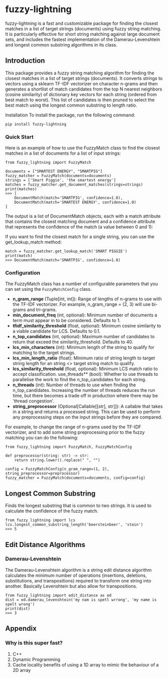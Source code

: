 # fuzzy-lightning

fuzzy-lightning is a fast and customizable package for finding the closest matches in a list of target strings (documents) using fuzzy string matching. It is particularly effective for short string matching against large document sets, and includes the fastest implementation of the Damerau-Levenshtein and longest common substring algorithms in its class.

## Introduction
This package provides a fuzzy string matching algorithm for finding the closest matches in a list of target strings (documents). It converts strings to vectors using a sklearn TF-IDF vectorizer on character n-grams and then generates a shortlist of match candidates from the top N nearest neighbors (cosine similarity) of dictionary key vectors for each string (ordered from best match to worst). This list of candidates is then pruned to select the best match using the longest common substring to length ratio.

Installation
To install the package, run the following command:

`pip install fuzzy-lightning`

### Quick Start
Here is an example of how to use the FuzzyMatch class to find the closest matches in a list of documents for a list of input strings:

```
from fuzzy_lightning import FuzzyMatch

documents = ["SMARTEST ENERGY", "SMARTPIG"]
fuzzy_matcher = FuzzyMatch(documents=documents)
strings = ['Smart Piggie', 'the smartest energy']
matches = fuzzy_matcher.get_document_matches(strings=strings)
print(matches)
>>> [
    DocumentMatch(match='SMARTPIG', confidence=1.0),
    DocumentMatch(match='SMARTEST ENERGY', confidence=1.0)
]
```

The output is a list of DocumentMatch objects, each with a match attribute that contains the closest matching document and a confidence attribute that represents the confidence of the match (a value between 0 and 1):

If you want to find the closest match for a single string, you can use the get_lookup_match method:

```
match = fuzzy_matcher.get_lookup_match('SMART PIGGIE')
print(match)
>>> DocumentMatch(match='SMARTPIG', confidence=1.0)
```

### Configuration

The FuzzyMatch class has a number of configurable parameters that you can set using the `FuzzyMatchConfig` class. 

- **n_gram_range** (Tuple[int, int]): Range of lengths of n-grams to use with the TF-IDF vectorizer. For example,
    n_gram_range = (2, 3) will use bi-grams and tri-grams.
- **min_document_freq** (int, optional): Minimum number of documents a term must appear in to be considered.
    Defaults to 1.
- **tfidf_similarity_threshold** (float, optional): Minimum cosine similarity to a viable candidate for LCS.
    Defaults to 0.1.
- **n_top_candidates** (int, optional): Maximum number of candidates to return that exceed the
    similarity_threshold. Defaults to 40.
- **lcs_min_characters** (int): Minimum length of the string to qualify for matching to the target strings.
- **lcs_min_length_ratio** (float): Minimum ratio of string length to target string length for an string <> target
    string match to qualify.
- **lcs_similarity_threshold** (float, optional): Minimum LCS match ratio to accept classification.
use_threads** (bool): Whether to use threads to parallelise the work to find the n_top_candidates for each
    string.
- **n_threads** (int): Number of threads to use when finding the n_top_candidates. Increasing the number of threads
    reduces the run time, but there becomes a trade off in production where there may be 'thread congestion'.
- **string_preprocessor** (Optional[Callable[[str], str]]): A callable that takes in a string and returns a processed
    string. This can be used to perform any preprocessing steps on the input strings before they are compared.

For example, to change the range of n-grams used by the TF-IDF vectorizer, and to add some string preprocessing prior
to the fuzzy matching you can do the following:

```
from fuzzy_lightning import FuzzyMatch, FuzzyMatchConfig

def preprocessor(string: str) -> str:
    return string.lower().replace(" ", "")

config = FuzzyMatchConfig(n_gram_range=(1, 2), string_preprocessor=preprocessor)
fuzzy_matcher = FuzzyMatch(documents=documents, config=config)
```

## Longest Common Substring

Finds the longest substring that is common to two strings. It is used to calculate the confidence of the fuzzy match.

```
from fuzzy_lightning import lcs
lcs.longest_common_substring_length('beersteinbeer', 'stein')
>>> 5
```

## Edit Distance Algorithms

### Damerau-Levenshtein

The Damerau-Levenshtein algorithm is a string edit distance algorithm calculates the minimum number of operations (insertions, deletions, substitutions, and transpositions) required to transform one string into another. Basically Levenshtein but also
allow for transpositions.

```
from fuzzy_lightning import edit_distance as ed
dist = ed.damerau_levenshtein('my nam is spetl wrrong', 'my name is spelt wrong')
print(dist)
>>> 3
```

## Appendix

### Why is this super fast?

1. C++
2. Dynamic Programming
3. Cache locality benefits of using a 1D array to mimic the behaviour of a 2D array